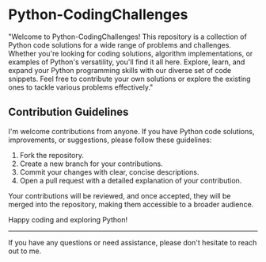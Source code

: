 # Python-CodingChallenges
"Welcome to Python-CodingChallenges! This repository is a collection of Python code solutions for a wide range of problems and challenges. Whether you're looking for coding solutions, algorithm implementations, or examples of Python's versatility, you'll find it all here. Explore, learn, and expand your Python programming skills with our diverse set of code snippets. Feel free to contribute your own solutions or explore the existing ones to tackle various problems effectively."
## Contribution Guidelines

I'm welcome contributions from anyone. If you have Python code solutions, improvements, or suggestions, please follow these guidelines:

1. Fork the repository.
2. Create a new branch for your contributions.
3. Commit your changes with clear, concise descriptions.
4. Open a pull request with a detailed explanation of your contribution.

Your contributions will be reviewed, and once accepted, they will be merged into the repository, making them accessible to a broader audience.


Happy coding and exploring Python!

---
If you have any questions or need assistance, please don't hesitate to reach out to me.